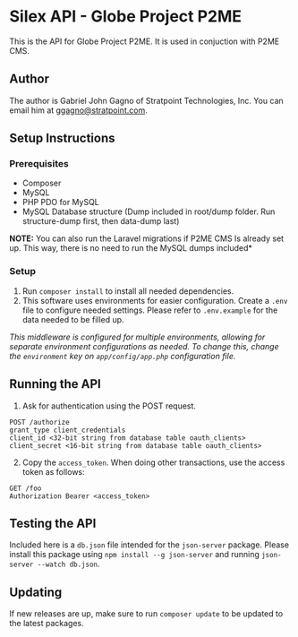 # Silex API - Globe Project P2ME
This is the API for Globe Project P2ME. It is used in conjuction with P2ME CMS.

## Author
The author is Gabriel John Gagno of Stratpoint Technologies, Inc. You can email him at ggagno@stratpoint.com.

## Setup Instructions
### Prerequisites
* Composer
* MySQL
* PHP PDO for MySQL
* MySQL Database structure (Dump included in root/dump folder. Run structure-dump first, then data-dump last)

__NOTE:__ You can also run the Laravel migrations if P2ME CMS Is already set up. This way, there is no need
to run the MySQL dumps included*

### Setup
1. Run ```composer install``` to install all needed dependencies.
2. This software uses environments for easier configuration. Create a ```.env``` file
 to configure needed settings. Please refer to ```.env.example``` for the data needed to be filled up.

 *This middleware is configured for multiple environments, allowing for separate environment configurations
 as needed. To change this, change the ```environment``` key on ```app/config/app.php``` configuration file.*

## Running the API
1. Ask for authentication using the POST request.
```
POST /authorize
grant_type client_credentials
client_id <32-bit string from database table oauth_clients>
client_secret <16-bit string from database table oauth_clients>
```
2. Copy the ```access_token```. When doing other transactions, use the access token as follows:
```
GET /foo
Authorization Bearer <access_token>
```
## Testing the API
Included here is a ```db.json``` file intended for the ```json-server``` package. Please install this package
using ```npm install --g json-server``` and running ```json-server --watch db.json```.

## Updating
If new releases are up, make sure to run ```composer update```
to be updated to the latest packages.